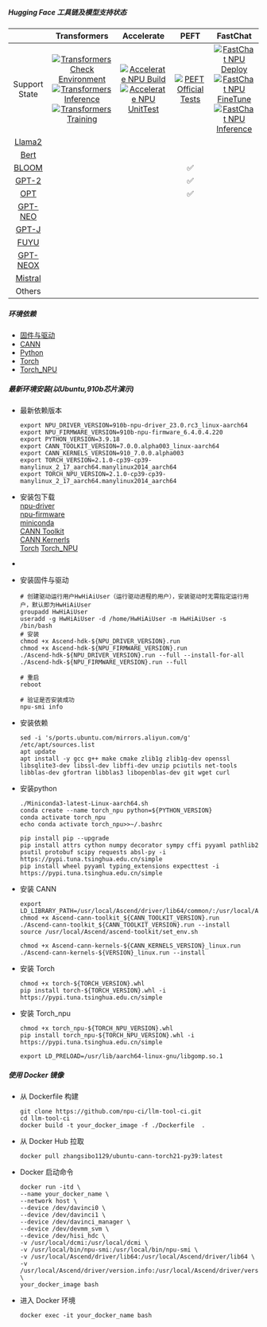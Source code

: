 <!-- <p align="center"> 
<img src="https://r.huaweistatic.com/s/ascendstatic/lst/header/header-logo.png" width="256px">
</p> -->

##### Hugging Face 工具链及模型支持状态

|  | Transformers | Accelerate | PEFT | FastChat |
| :---: | :---: | :---: | :---: | :---: |
| Support State | [![Transformers Check Environment](https://github.com/npu-ci/llm-tool-ci/actions/workflows/transformers-check.yml/badge.svg)](https://github.com/npu-ci/llm-tool-ci/actions/workflows/transformers-check.yml) <br> [![Transformers Inference](https://github.com/npu-ci/llm-tool-ci/actions/workflows/transformers-inference.yml/badge.svg)](https://github.com/npu-ci/llm-tool-ci/actions/workflows/transformers-inference.yml) <br> [![Transformers Training](https://github.com/npu-ci/llm-tool-ci/actions/workflows/transformers-training.yml/badge.svg)](https://github.com/npu-ci/llm-tool-ci/actions/workflows/transformers-training.yml) | [![Accelerate NPU Build](https://github.com/npu-ci/llm-tool-ci/actions/workflows/accelerate-build.yml/badge.svg)](https://github.com/npu-ci/llm-tool-ci/actions/workflows/accelerate-build.yml) <br> [![Accelerate NPU UnitTest](https://github.com/npu-ci/llm-tool-ci/actions/workflows/accelerate-unittest.yml/badge.svg)](https://github.com/npu-ci/llm-tool-ci/actions/workflows/accelerate-unittest.yml) |  [![PEFT Official Tests](https://github.com/npu-ci/llm-tool-ci/actions/workflows/peft-official-tests.yml/badge.svg)](https://github.com/npu-ci/llm-tool-ci/actions/workflows/peft-official-tests.yml) | [![FastChat NPU Deploy](https://github.com/npu-ci/llm-tool-ci/actions/workflows/fastchat-deploy.yml/badge.svg)](https://github.com/npu-ci/llm-tool-ci/actions/workflows/fastchat-deploy.yml) <br> [![FastChat NPU FineTune](https://github.com/npu-ci/llm-tool-ci/actions/workflows/fastchat-finetune.yml/badge.svg)](https://github.com/npu-ci/llm-tool-ci/actions/workflows/fastchat-finetune.yml) <br> [![FastChat NPU Inference](https://github.com/npu-ci/llm-tool-ci/actions/workflows/fastchat-inference.yml/badge.svg)](https://github.com/npu-ci/llm-tool-ci/actions/workflows/fastchat-inference.yml) |
| [Llama2]() |<!--transformers-Llama2--> |<!--accelerate-Llama2--> |<!--peft-Llama2--> |<!--fschat-Llama2--> |
| [Bert]() |<!--transformers-Bert--> |<!--accelerate-Bert--> |<!--peft-Bert--> |<!--fschat-Bert--> |
| [BLOOM]() |<!--transformers-BLOOM--> |<!--accelerate-BLOOM--> |<!--peft-BLOOM-->✅|<!--fschat-BLOOM--> |
| [GPT-2]() |<!--transformers-GPT-2--> |<!--accelerate-GPT-2--> |<!--peft-GPT-2-->✅|<!--fschat-GPT-2--> |
| [OPT]() |<!--transformers-OPT--> |<!--accelerate-OPT--> |<!--peft-OPT-->✅|<!--fschat-OPT--> |
| [GPT-NEO]() |<!--transformers-GPT-NEO--> |<!--accelerate-GPT-NEO--> |<!--peft-GPT-NEO-->|<!--fschat-GPT-NEO--> |
| [GPT-J]() |<!--transformers-GPT-J--> |<!--accelerate-GPT-J--> |<!--peft-GPT-J-->|<!--fschat-GPT-J--> |
| [FUYU]() |<!--transformers-FUYU--> |<!--accelerate-FUYU--> |<!--peft-FUYU-->|<!--fschat-FUYU--> |
| [GPT-NEOX]() |<!--transformers-GPT-NEOX--> |<!--accelerate-GPT-NEOX--> |<!--peft-GPT-NEOX-->|<!--fschat-GPT-NEOX--> |
| [Mistral]() |<!--transformers-Mistral--> |<!--accelerate-Mistral--> |<!--peft-Mistral-->|<!--fschat-Mistral--> |
| Others |  |  |  |  |

##### 环境依赖

- [固件与驱动](https://www.hiascend.com/hardware/firmware-drivers/community?product=4&model=26&cann=7.0.0.alpha002&driver=1.0.RC3.alpha)
- [CANN](https://www.hiascend.com/developer/download/community/result?module=cann)
- [Python](https://www.python.org/)
- [Torch](https://pytorch.org/)
- [Torch_NPU](https://gitee.com/ascend/pytorch/releases)

##### 最新环境安装(以Ubuntu,910b芯片演示)
- 最新依赖版本
  ```shell
  export NPU_DRIVER_VERSION=910b-npu-driver_23.0.rc3_linux-aarch64
  export NPU_FIRMWARE_VERSION=910b-npu-firmware_6.4.0.4.220
  export PYTHON_VERSION=3.9.18
  export CANN_TOOLKIT_VERSION=7.0.0.alpha003_linux-aarch64
  export CANN_KERNELS_VERSION=910_7.0.0.alpha003
  export TORCH_VERSION=2.1.0-cp39-cp39-manylinux_2_17_aarch64.manylinux2014_aarch64
  export TORCH_NPU_VERSION=2.1.0-cp39-cp39-manylinux_2_17_aarch64.manylinux2014_aarch64
  ```
- 安装包下载    
  [npu-driver](https://ascend-repo.obs.cn-east-2.myhuaweicloud.com/Ascend%20HDK/Ascend%20HDK%2023.0.RC3/Ascend-hdk-910b-npu-driver_23.0.rc3_linux-aarch64.run)    
  [npu-firmware](https://ascend-repo.obs.cn-east-2.myhuaweicloud.com/Ascend%20HDK/Ascend%20HDK%2023.0.RC3/Ascend-hdk-910b-npu-firmware_6.4.0.4.220.run)    
  [miniconda](https://mirrors.tuna.tsinghua.edu.cn/anaconda/miniconda/Miniconda3-latest-Linux-aarch64.sh)    
  [CANN Toolkit](https://ascend-repo.obs.cn-east-2.myhuaweicloud.com/Milan-ASL/Milan-ASL%20V100R001C15SPC703/Ascend-cann-toolkit_7.0.0.alpha003_linux-aarch64.run?response-content-type=application/octet-stream)    
  [CANN Kernerls](https://ascend-repo.obs.cn-east-2.myhuaweicloud.com/Milan-ASL/Milan-ASL%20V100R001C15SPC703/Ascend-cann-kernels-910_7.0.0.alpha003_linux.run?response-content-type=application/octet-stream)    
  [Torch](https://download.pytorch.org/whl/cpu/torch-2.1.0-cp39-cp39-manylinux_2_17_aarch64.manylinux2014_aarch64.whl)
  [Torch_NPU](https://gitee.com/ascend/pytorch/releases/download/v5.0.0-pytorch2.1.0/torch_npu-2.1.0-cp39-cp39-manylinux_2_17_aarch64.manylinux2014_aarch64.whl)   
- 
- 安装固件与驱动

  ```shell
  # 创建驱动运行用户HwHiAiUser（运行驱动进程的用户），安装驱动时无需指定运行用户，默认即为HwHiAiUser
  groupadd HwHiAiUser
  useradd -g HwHiAiUser -d /home/HwHiAiUser -m HwHiAiUser -s /bin/bash
  # 安装
  chmod +x Ascend-hdk-${NPU_DRIVER_VERSION}.run
  chmod +x Ascend-hdk-${NPU_FIRMWARE_VERSION}.run
  ./Ascend-hdk-${NPU_DRIVER_VERSION}.run --full --install-for-all
  ./Ascend-hdk-${NPU_FIRMWARE_VERSION}.run --full
  ```
  ```shell
  # 重启
  reboot
  ```
  ```shell
  # 验证是否安装成功
  npu-smi info
  ```
- 安装依赖
    ```shell
    sed -i 's/ports.ubuntu.com/mirrors.aliyun.com/g' /etc/apt/sources.list
    apt update
    apt install -y gcc g++ make cmake zlib1g zlib1g-dev openssl libsqlite3-dev libssl-dev libffi-dev unzip pciutils net-tools libblas-dev gfortran libblas3 libopenblas-dev git wget curl
    ```

- 安装python
  ```shell
  ./Miniconda3-latest-Linux-aarch64.sh
  conda create --name torch_npu python=${PYTHON_VERSION}
  conda activate torch_npu
  echo conda activate torch_npu>>~/.bashrc
  
  pip install pip --upgrade 
  pip install attrs cython numpy decorator sympy cffi pyyaml pathlib2 psutil protobuf scipy requests absl-py -i https://pypi.tuna.tsinghua.edu.cn/simple
  pip install wheel pyyaml typing_extensions expecttest -i https://pypi.tuna.tsinghua.edu.cn/simple
  ```

  
- 安装 CANN
  ```shell
  export LD_LIBRARY_PATH=/usr/local/Ascend/driver/lib64/common/:/usr/local/Ascend/driver/lib64/driver/:$LD_LIBRARY_PATH
  chmod +x Ascend-cann-toolkit_${CANN_TOOLKIT_VERSION}.run
  ./Ascend-cann-toolkit_${CANN_TOOLKIT_VERSION}.run --install
  source /usr/local/Ascend/ascend-toolkit/set_env.sh

  chmod +x Ascend-cann-kernels-${CANN_KERNELS_VERSION}_linux.run
  ./Ascend-cann-kernels-${VERSION}_linux.run --install
  ```

- 安装 Torch
      
  ```shell
  chmod +x torch-${TORCH_VERSION}.whl
  pip install torch-${TORCH_VERSION}.whl -i https://pypi.tuna.tsinghua.edu.cn/simple
  ```

- 安装 Torch_npu
  ```shell
  chmod +x torch_npu-${TORCH_NPU_VERSION}.whl
  pip install torch_npu-${TORCH_NPU_VERSION}.whl -i https://pypi.tuna.tsinghua.edu.cn/simple

  export LD_PRELOAD=/usr/lib/aarch64-linux-gnu/libgomp.so.1
  ```


##### 使用 Docker 镜像

- 从 Dockerfile 构建
  ```shell
  git clone https://github.com/npu-ci/llm-tool-ci.git
  cd llm-tool-ci
  docker build -t your_docker_image -f ./Dockerfile  .
  ```

- 从 Docker Hub 拉取

  ```shell
  docker pull zhangsibo1129/ubuntu-cann-torch21-py39:latest
  ```

- Docker 启动命令
  ```shell
  docker run -itd \
  --name your_docker_name \
  --network host \
  --device /dev/davinci0 \
  --device /dev/davinci1 \
  --device /dev/davinci_manager \
  --device /dev/devmm_svm \
  --device /dev/hisi_hdc \
  -v /usr/local/dcmi:/usr/local/dcmi \
  -v /usr/local/bin/npu-smi:/usr/local/bin/npu-smi \
  -v /usr/local/Ascend/driver/lib64:/usr/local/Ascend/driver/lib64 \
  -v /usr/local/Ascend/driver/version.info:/usr/local/Ascend/driver/version.info \
  your_docker_image bash
  ```

- 进入 Docker 环境
  ```shell
  docker exec -it your_docker_name bash
  ```